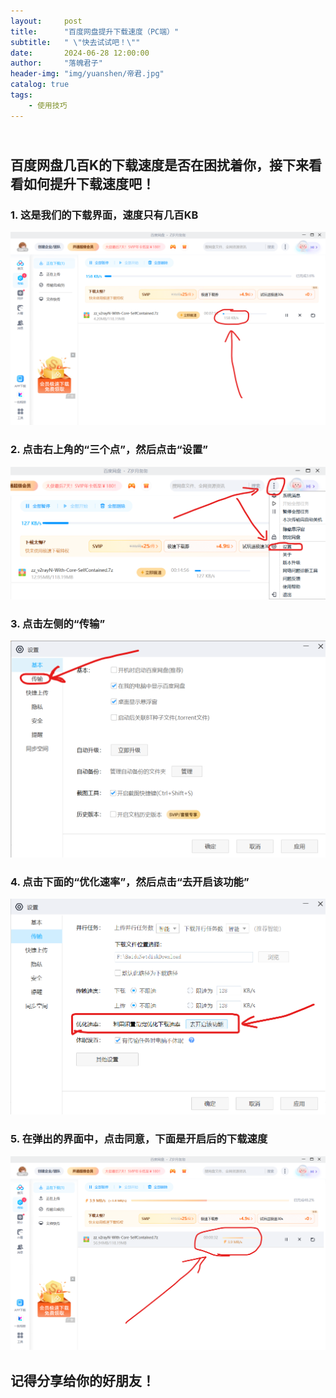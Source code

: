 ```yaml
---
layout:     post
title:      "百度网盘提升下载速度（PC端）"
subtitle:   " \"快去试试吧！\""
date:       2024-06-28 12:00:00
author:     "落魄君子"
header-img: "img/yuanshen/帝君.jpg"
catalog: true
tags:
    - 使用技巧
---
```



## <br><b>百度网盘几百**K**的下载速度是否在困扰着你，接下来看看如何提升下载速度吧！</b>

### 1. 这是我们的下载界面，速度只有几百KB

![](/img/in-post/zywdata/百度01.png)

### 2. 点击右上角的“三个点”，然后点击“设置”

![](/img/in-post/zywdata/百度02.png)

### 3. 点击左侧的“传输” 

![](/img/in-post/zywdata/百度03.png)

### 4. 点击下面的“优化速率”，然后点击“去开启该功能” 

![](/img/in-post/zywdata/百度04.png)

### 5. 在弹出的界面中，点击同意，下面是开启后的下载速度 

![](/img/in-post/zywdata/百度05.png)


## 记得分享给你的好朋友！

